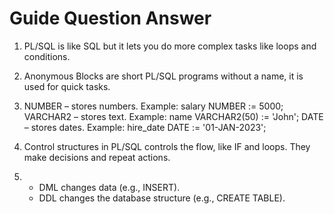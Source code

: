 # Guide Question Answer
1. PL/SQL is like SQL but it lets you do more complex tasks like loops and conditions.

2. Anonymous Blocks are short PL/SQL programs without a name, it is used for quick tasks.

3. NUMBER – stores numbers. Example: salary NUMBER := 5000;
VARCHAR2 – stores text. Example: name VARCHAR2(50) := 'John';
DATE – stores dates. Example: hire_date DATE := '01-JAN-2023';

4. Control structures in PL/SQL controls the flow, like IF and loops. They make decisions and repeat actions.

5. - DML changes data (e.g., INSERT).  
   - DDL changes the database structure (e.g., CREATE TABLE).
